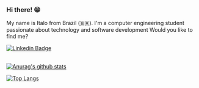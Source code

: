 ### Hi there! 😁

My name is Italo from Brazil (🇧🇷). I'm a computer engineering student passionate about technology and software development
Would you like to find me?

[![Linkedin Badge](https://img.shields.io/badge/-LinkedIn-blue?style=flat-square&logo=Linkedin&logoColor=white&link=https://www.linkedin.com/in/italocvribeiro/)](https://www.linkedin.com/in/italocvribeiro/)


<br/>[![Anurag's github stats](https://github-readme-stats.vercel.app/api?username=italoribeiroc&count_private=true&count_private=true&theme=tokyonight)](https://github.com/anuraghazra/github-readme-stats)

[![Top Langs](https://github-readme-stats.vercel.app/api/top-langs/?username=italoribeiroc&layout=compact&theme=tokyonight)](https://github.com/anuraghazra/github-readme-stats)
